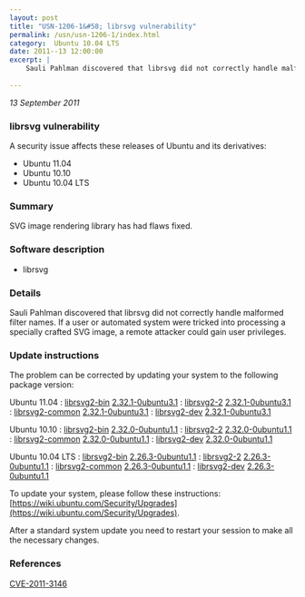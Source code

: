 ```yaml
---
layout: post
title: "USN-1206-1&#58; librsvg vulnerability"
permalink: /usn/usn-1206-1/index.html
category:  Ubuntu 10.04 LTS
date: 2011--13 12:00:00
excerpt: |
    Sauli Pahlman discovered that librsvg did not correctly handle malformed filter names. If a user or automated system were tricked into processing a specially crafted SVG image, a remote attacker could gain user privileges. 
    
--- 
```

 
 

*13 September 2011*

### librsvg vulnerability

A security issue affects these releases of Ubuntu and its derivatives:

* Ubuntu 11.04
* Ubuntu 10.10
* Ubuntu 10.04 LTS

### Summary

SVG image rendering library has had flaws fixed. 

### Software description

* librsvg 

### Details

Sauli Pahlman discovered that librsvg did not correctly handle malformed filter names. If a user or automated system were tricked into processing a specially crafted SVG image, a remote attacker could gain user privileges. 

### Update instructions

The problem can be corrected by updating your system to the following package version:

Ubuntu 11.04
 : [librsvg2-bin](https://launchpad.net/ubuntu/+source/librsvg) <span> [2.32.1-0ubuntu3.1](https://launchpad.net/ubuntu/+source/librsvg/2.32.1-0ubuntu3.1) </span> 
 : [librsvg2-2](https://launchpad.net/ubuntu/+source/librsvg) <span> [2.32.1-0ubuntu3.1](https://launchpad.net/ubuntu/+source/librsvg/2.32.1-0ubuntu3.1) </span> 
 : [librsvg2-common](https://launchpad.net/ubuntu/+source/librsvg) <span> [2.32.1-0ubuntu3.1](https://launchpad.net/ubuntu/+source/librsvg/2.32.1-0ubuntu3.1) </span> 
 : [librsvg2-dev](https://launchpad.net/ubuntu/+source/librsvg) <span> [2.32.1-0ubuntu3.1](https://launchpad.net/ubuntu/+source/librsvg/2.32.1-0ubuntu3.1) </span> 

Ubuntu 10.10
 : [librsvg2-bin](https://launchpad.net/ubuntu/+source/librsvg) <span> [2.32.0-0ubuntu1.1](https://launchpad.net/ubuntu/+source/librsvg/2.32.0-0ubuntu1.1) </span> 
 : [librsvg2-2](https://launchpad.net/ubuntu/+source/librsvg) <span> [2.32.0-0ubuntu1.1](https://launchpad.net/ubuntu/+source/librsvg/2.32.0-0ubuntu1.1) </span> 
 : [librsvg2-common](https://launchpad.net/ubuntu/+source/librsvg) <span> [2.32.0-0ubuntu1.1](https://launchpad.net/ubuntu/+source/librsvg/2.32.0-0ubuntu1.1) </span> 
 : [librsvg2-dev](https://launchpad.net/ubuntu/+source/librsvg) <span> [2.32.0-0ubuntu1.1](https://launchpad.net/ubuntu/+source/librsvg/2.32.0-0ubuntu1.1) </span> 

Ubuntu 10.04 LTS
 : [librsvg2-bin](https://launchpad.net/ubuntu/+source/librsvg) <span> [2.26.3-0ubuntu1.1](https://launchpad.net/ubuntu/+source/librsvg/2.26.3-0ubuntu1.1) </span> 
 : [librsvg2-2](https://launchpad.net/ubuntu/+source/librsvg) <span> [2.26.3-0ubuntu1.1](https://launchpad.net/ubuntu/+source/librsvg/2.26.3-0ubuntu1.1) </span> 
 : [librsvg2-common](https://launchpad.net/ubuntu/+source/librsvg) <span> [2.26.3-0ubuntu1.1](https://launchpad.net/ubuntu/+source/librsvg/2.26.3-0ubuntu1.1) </span> 
 : [librsvg2-dev](https://launchpad.net/ubuntu/+source/librsvg) <span> [2.26.3-0ubuntu1.1](https://launchpad.net/ubuntu/+source/librsvg/2.26.3-0ubuntu1.1) </span> 

To update your system, please follow these instructions: [https://wiki.ubuntu.com/Security/Upgrades](https://wiki.ubuntu.com/Security/Upgrades).

After a standard system update you need to restart your session to make all the necessary changes. 

### References

 
 [CVE-2011-3146](http://people.ubuntu.com/~ubuntu-security/cve/CVE-2011-3146)
 

